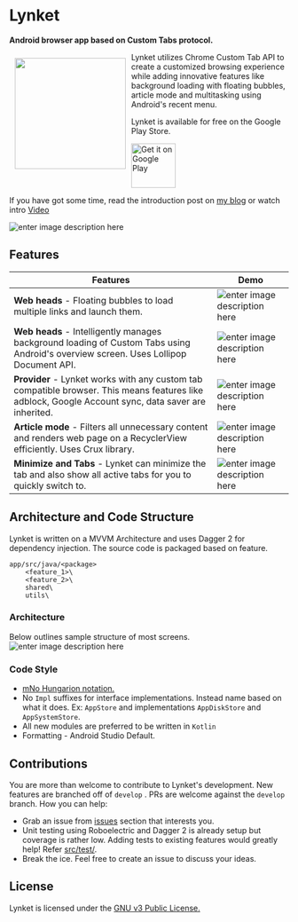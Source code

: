 
# Lynket
**Android browser app based on Custom Tabs protocol.**

<img src="android-app/app/src/main/res/mipmap-xxxhdpi/ic_launcher.png" align="left"
width="200"
    hspace="10" vspace="10">

Lynket utilizes Chrome Custom Tab API to create a customized browsing experience while adding innovative features like background loading with floating bubbles, article mode and multitasking using Android's recent menu.

Lynket is available for free on the Google Play Store.


<a href="https://play.google.com/store/apps/details?id=arun.com.chromer">
    <img alt="Get it on Google Play"
        height="80"
        src="https://play.google.com/intl/en_us/badges/images/generic/en_badge_web_generic.png" />
</a>

If you have got some time, read the introduction post on [my blog](https://arunkumar.dev/Lynket-browser-2nd-anniversary-update/) or watch intro [Video](https://www.youtube.com/watch?v=PbB6ChrkMnE)

![enter image description here](https://raw.githubusercontent.com/arunkumar9t2/chromer/master/art/chromer_screenshots.png)

## Features
| Features| Demo|
|--|--|
| **Web heads** - Floating bubbles to load multiple links and launch them.  | ![enter image description here](https://raw.githubusercontent.com/arunkumar9t2/chromer/master/art/Web%20heads%20intro.gif) |
| **Web heads** - Intelligently manages background loading of Custom Tabs using Android's overview screen. Uses Lollipop Document API.| ![enter image description here](https://raw.githubusercontent.com/arunkumar9t2/chromer/master/art/Background%20Loading.gif) |
| **Provider** - Lynket works with any custom tab compatible browser. This means features like adblock, Google Account sync, data saver are inherited.  | ![enter image description here](https://raw.githubusercontent.com/arunkumar9t2/chromer/master/art/Provider%20Selection.gif) |
| **Article mode** - Filters all unnecessary content and renders web page on a RecyclerView efficiently. Uses Crux library.  | ![enter image description here](https://raw.githubusercontent.com/arunkumar9t2/chromer/master/art/Article%20Mode.gif) |
| **Minimize and Tabs** - Lynket can minimize the tab and also show all active tabs for you to quickly switch to.  |  ![enter image description here](https://raw.githubusercontent.com/arunkumar9t2/chromer/master/art/Multitasking.gif)|


## Architecture and Code Structure
Lynket is written on a MVVM Architecture and uses Dagger 2 for dependency injection. The source code is packaged based on feature.

```
app/src/java/<package>
	<feature_1>\
	<feature_2>\
	shared\
	utils\
```
### Architecture
Below outlines sample structure of most screens. 
![enter image description here](https://raw.githubusercontent.com/arunkumar9t2/chromer/master/art/Chromer%20Architecture.png)


### Code Style

 - [mNo Hungarion notation.](http://jakewharton.com/just-say-no-to-hungarian-notation/)
 - No `Impl` suffixes for interface implementations. Instead name based on what it does. Ex: `AppStore` and implementations `AppDiskStore` and `AppSystemStore`.
 - All new modules are preferred to be written in `Kotlin`
 - Formatting - Android Studio Default.

## Contributions
You are more than welcome to contribute to Lynket's development. New features are branched off of `develop` . PRs are welcome against the `develop` branch. 
How you can help:

 - Grab an issue from [issues](https://github.com/arunkumar9t2/chromer/issues) section that interests you.
 - Unit testing using Roboelectric and Dagger 2 is already setup but coverage is rather low. Adding tests to existing features would greatly help! Refer [src/test/](https://github.com/arunkumar9t2/chromer/tree/master/app/src/test/java/arun/com/chromer).
 - Break the ice. Feel free to create an issue to discuss your ideas.

## License

Lynket is licensed under the [GNU v3 Public License.](LICENSE)

